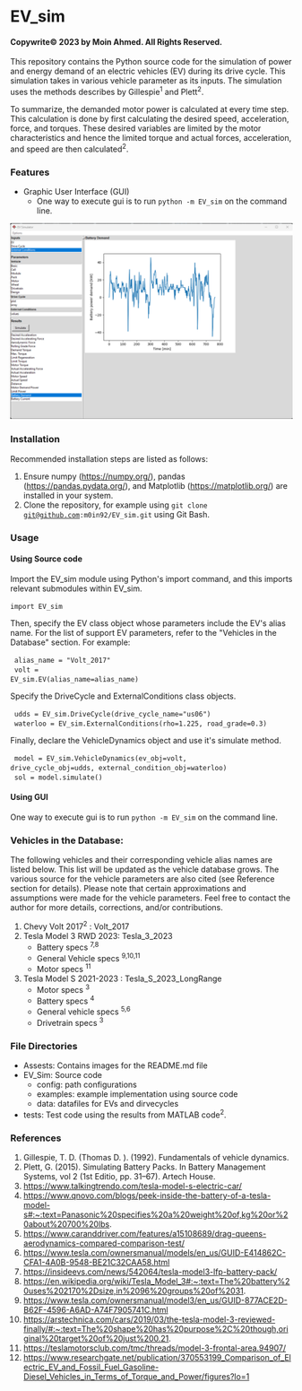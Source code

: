 # EV_sim

#### Copywrite©️ 2023 by Moin Ahmed. All Rights Reserved.

<p>
This repository contains the Python source code for the simulation of power and energy demand of an electric vehicles 
(EV) during its drive cycle. This simulation takes in various vehicle parameter as its inputs. The simulation uses the
methods describes by Gillespie<sup>1</sup> and Plett<sup>2</sup>.

To summarize, the demanded motor power is calculated at every time step. This calculation is done by first calculating
the desired speed, acceleration, force, and torques. These desired variables are limited by the motor characteristics
and hence the limited torque and actual forces, acceleration, and speed are then calculated<sup>2</sup>.
</p>

### Features
- Graphic User Interface (GUI)
  - One way to execute gui is to run <code>python -m EV_sim</code> on the command line.
  
![image](Assests/gui.png)

### Installation
Recommended installation steps are listed as follows:
1. Ensure numpy (https://numpy.org/), pandas (https://pandas.pydata.org/), and Matplotlib (https://matplotlib.org/) are installed in your system.
2. Clone the repository, for example using <code>git clone git@github.com:m0in92/EV_sim.git</code> using Git Bash.

### Usage
#### Using Source code
<p>
Import the EV_sim module using Python's import command, and this imports relevant submodules within EV_sim.

<code>import EV_sim</code>

Then, specify the EV class object whose parameters include the EV's alias name. For the list of support EV parameters, refer
to the "Vehicles in the Database" section. For example:

<code> alias_name = "Volt_2017" </code><br>
<code> volt = EV_sim.EV(alias_name=alias_name) </code>

Specify the DriveCycle and ExternalConditions class objects.

<code> udds = EV_sim.DriveCycle(drive_cycle_name="us06") </code> <br>
<code> waterloo = EV_sim.ExternalConditions(rho=1.225, road_grade=0.3) </code>

Finally, declare the VehicleDynamics object and use it's simulate method. 

<code> model = EV_sim.VehicleDynamics(ev_obj=volt, drive_cycle_obj=udds, external_condition_obj=waterloo) </code> <br>
<code> sol = model.simulate() </code>

</p>

#### Using GUI
<p>
One way to execute gui is to run <code>python -m EV_sim</code> on the command line.
</p>

### Vehicles in the Database:
<p>
The following vehicles and their corresponding vehicle alias names are listed below. This list will be updated as the 
vehicle database grows. The various source for the vehicle parameters are also cited (see Reference section for details).
Please note that certain approximations and assumptions were made for the vehicle parameters. Feel free to contact the
author for more details, corrections, and/or contributions.

1. Chevy Volt 2017<sup>2</sup> : Volt_2017
2. Tesla Model 3 RWD 2023: Tesla_3_2023
    - Battery specs <sup>7,8</sup>
    - General Vehicle specs <sup>9,10,11</sup>
    - Motor specs <sup>11</sup>
3. Tesla Model S 2021-2023 : Tesla_S_2023_LongRange
   - Motor specs <sup>3</sup>
   - Battery specs <sup>4</sup>
   - General vehicle specs <sup>5,6</sup>
   - Drivetrain specs <sup>3</sup>
</p>

### File Directories
- Assests: Contains images for the README.md file
- EV_Sim: Source code
  - config: path configurations 
  - examples: example implementation using source code 
  - data: datafiles for EVs and dirvecycles
- tests: Test code using the results from MATLAB code<sup>2</sup>.

### References
1. Gillespie, T. D. (Thomas D. ). (1992). Fundamentals of vehicle dynamics.
2. Plett, G. (2015). Simulating Battery Packs. In Battery Management Systems, vol 2 (1st Editio, pp. 31–67). Artech House.
3. https://www.talkingtrendo.com/tesla-model-s-electric-car/
4. https://www.qnovo.com/blogs/peek-inside-the-battery-of-a-tesla-model-s#:~:text=Panasonic%20specifies%20a%20weight%20of,kg%20or%20about%20700%20lbs.
5. https://www.caranddriver.com/features/a15108689/drag-queens-aerodynamics-compared-comparison-test/
6. https://www.tesla.com/ownersmanual/models/en_us/GUID-E414862C-CFA1-4A0B-9548-BE21C32CAA58.html
7. https://insideevs.com/news/542064/tesla-model3-lfp-battery-pack/
8. https://en.wikipedia.org/wiki/Tesla_Model_3#:~:text=The%20battery%20uses%202170%2Dsize,in%2096%20groups%20of%2031.
9. https://www.tesla.com/ownersmanual/model3/en_us/GUID-877ACE2D-B62F-4596-A6AD-A74F7905741C.html
10. https://arstechnica.com/cars/2019/03/the-tesla-model-3-reviewed-finally/#:~:text=The%20shape%20has%20purpose%2C%20though,original%20target%20of%20just%200.21.
11. https://teslamotorsclub.com/tmc/threads/model-3-frontal-area.94907/
12. https://www.researchgate.net/publication/370553199_Comparison_of_Electric_EV_and_Fossil_Fuel_Gasoline-Diesel_Vehicles_in_Terms_of_Torque_and_Power/figures?lo=1
